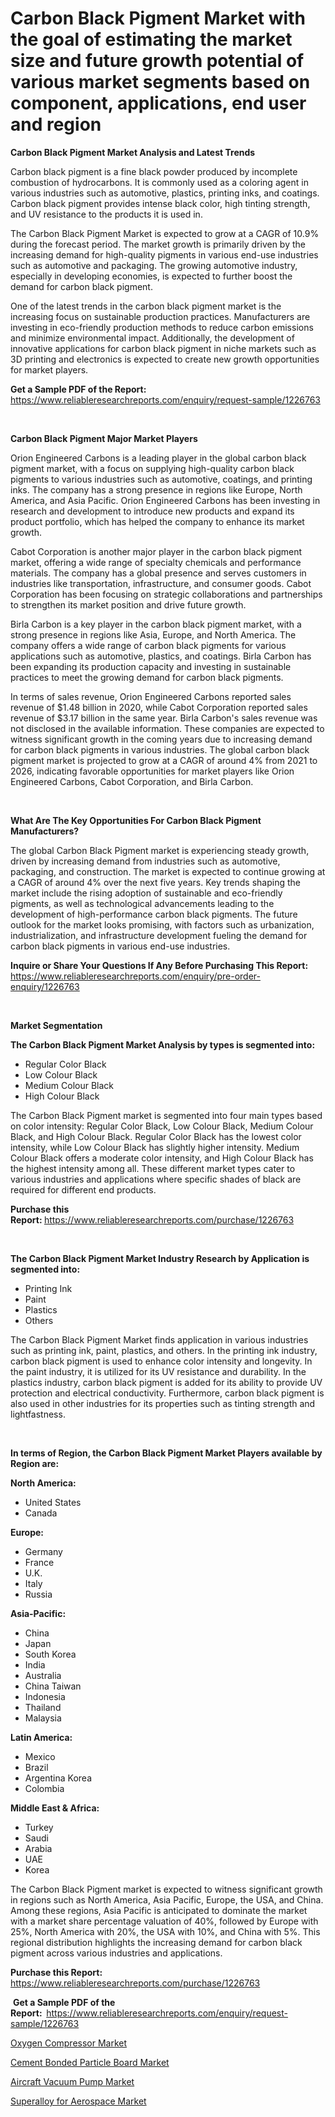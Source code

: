 <p><h1>Carbon Black Pigment Market with the goal of estimating the market size and future growth potential of various market segments based on component, applications, end user and region</h1></p><p><strong>Carbon Black Pigment Market Analysis and Latest Trends</strong></p>
<p><p>Carbon black pigment is a fine black powder produced by incomplete combustion of hydrocarbons. It is commonly used as a coloring agent in various industries such as automotive, plastics, printing inks, and coatings. Carbon black pigment provides intense black color, high tinting strength, and UV resistance to the products it is used in.</p><p>The Carbon Black Pigment Market is expected to grow at a CAGR of 10.9% during the forecast period. The market growth is primarily driven by the increasing demand for high-quality pigments in various end-use industries such as automotive and packaging. The growing automotive industry, especially in developing economies, is expected to further boost the demand for carbon black pigment.</p><p>One of the latest trends in the carbon black pigment market is the increasing focus on sustainable production practices. Manufacturers are investing in eco-friendly production methods to reduce carbon emissions and minimize environmental impact. Additionally, the development of innovative applications for carbon black pigment in niche markets such as 3D printing and electronics is expected to create new growth opportunities for market players.</p></p>
<p><strong>Get a Sample PDF of the Report:&nbsp;</strong> <a href="https://www.reliableresearchreports.com/enquiry/request-sample/1226763">https://www.reliableresearchreports.com/enquiry/request-sample/1226763</a></p>
<p>&nbsp;</p>
<p><strong>Carbon Black Pigment Major Market Players</strong></p>
<p><p>Orion Engineered Carbons is a leading player in the global carbon black pigment market, with a focus on supplying high-quality carbon black pigments to various industries such as automotive, coatings, and printing inks. The company has a strong presence in regions like Europe, North America, and Asia Pacific. Orion Engineered Carbons has been investing in research and development to introduce new products and expand its product portfolio, which has helped the company to enhance its market growth.</p><p>Cabot Corporation is another major player in the carbon black pigment market, offering a wide range of specialty chemicals and performance materials. The company has a global presence and serves customers in industries like transportation, infrastructure, and consumer goods. Cabot Corporation has been focusing on strategic collaborations and partnerships to strengthen its market position and drive future growth.</p><p>Birla Carbon is a key player in the carbon black pigment market, with a strong presence in regions like Asia, Europe, and North America. The company offers a wide range of carbon black pigments for various applications such as automotive, plastics, and coatings. Birla Carbon has been expanding its production capacity and investing in sustainable practices to meet the growing demand for carbon black pigments.</p><p>In terms of sales revenue, Orion Engineered Carbons reported sales revenue of $1.48 billion in 2020, while Cabot Corporation reported sales revenue of $3.17 billion in the same year. Birla Carbon's sales revenue was not disclosed in the available information. These companies are expected to witness significant growth in the coming years due to increasing demand for carbon black pigments in various industries. The global carbon black pigment market is projected to grow at a CAGR of around 4% from 2021 to 2026, indicating favorable opportunities for market players like Orion Engineered Carbons, Cabot Corporation, and Birla Carbon.</p></p>
<p>&nbsp;</p>
<p><strong>What Are The Key Opportunities For Carbon Black Pigment Manufacturers?</strong></p>
<p><p>The global Carbon Black Pigment market is experiencing steady growth, driven by increasing demand from industries such as automotive, packaging, and construction. The market is expected to continue growing at a CAGR of around 4% over the next five years. Key trends shaping the market include the rising adoption of sustainable and eco-friendly pigments, as well as technological advancements leading to the development of high-performance carbon black pigments. The future outlook for the market looks promising, with factors such as urbanization, industrialization, and infrastructure development fueling the demand for carbon black pigments in various end-use industries.</p></p>
<p><strong>Inquire or Share Your Questions If Any Before Purchasing This Report:</strong> <a href="https://www.reliableresearchreports.com/enquiry/pre-order-enquiry/1226763">https://www.reliableresearchreports.com/enquiry/pre-order-enquiry/1226763</a></p>
<p>&nbsp;</p>
<p><strong>Market Segmentation</strong></p>
<p><strong>The Carbon Black Pigment Market Analysis by types is segmented into:</strong></p>
<p><ul><li>Regular Color Black</li><li>Low Colour Black</li><li>Medium Colour Black</li><li>High Colour Black</li></ul></p>
<p><p>The Carbon Black Pigment market is segmented into four main types based on color intensity: Regular Color Black, Low Colour Black, Medium Colour Black, and High Colour Black. Regular Color Black has the lowest color intensity, while Low Colour Black has slightly higher intensity. Medium Colour Black offers a moderate color intensity, and High Colour Black has the highest intensity among all. These different market types cater to various industries and applications where specific shades of black are required for different end products.</p></p>
<p><strong>Purchase this Report:&nbsp;</strong><a href="https://www.reliableresearchreports.com/purchase/1226763">https://www.reliableresearchreports.com/purchase/1226763</a></p>
<p>&nbsp;</p>
<p><strong>The Carbon Black Pigment Market Industry Research by Application is segmented into:</strong></p>
<p><ul><li>Printing Ink</li><li>Paint</li><li>Plastics</li><li>Others</li></ul></p>
<p><p>The Carbon Black Pigment Market finds application in various industries such as printing ink, paint, plastics, and others. In the printing ink industry, carbon black pigment is used to enhance color intensity and longevity. In the paint industry, it is utilized for its UV resistance and durability. In the plastics industry, carbon black pigment is added for its ability to provide UV protection and electrical conductivity. Furthermore, carbon black pigment is also used in other industries for its properties such as tinting strength and lightfastness.</p></p>
<p>&nbsp;</p>
<p><strong>In terms of Region, the Carbon Black Pigment Market Players available by Region are:</strong></p>
<p>
    <p> <strong> North America: </strong>
        <ul>
            <li>United States</li>
            <li>Canada</li>
        </ul>
        </p> 
    <p> <strong> Europe: </strong>
        <ul>
            <li>Germany</li>
            <li>France</li>
            <li>U.K.</li>
            <li>Italy</li>
            <li>Russia</li>
        </ul>
        </p> 
    <p> <strong> Asia-Pacific: </strong>
        <ul>
            <li>China</li>
            <li>Japan</li>
            <li>South Korea</li>
            <li>India</li>
            <li>Australia</li>
            <li>China Taiwan</li>
            <li>Indonesia</li>
            <li>Thailand</li>
            <li>Malaysia</li>
        </ul>
        </p> 
    <p> <strong> Latin America: </strong>
        <ul>
            <li>Mexico</li>
            <li>Brazil</li>
            <li>Argentina Korea</li>
            <li>Colombia</li>
        </ul>
        </p> 
    <p> <strong> Middle East & Africa: </strong>
        <ul>
            <li>Turkey</li>
            <li>Saudi</li>
            <li>Arabia</li>
            <li>UAE</li>
            <li>Korea</li>
        </ul>
    </p>
    </p>
<p><p>The Carbon Black Pigment market is expected to witness significant growth in regions such as North America, Asia Pacific, Europe, the USA, and China. Among these regions, Asia Pacific is anticipated to dominate the market with a market share percentage valuation of 40%, followed by Europe with 25%, North America with 20%, the USA with 10%, and China with 5%. This regional distribution highlights the increasing demand for carbon black pigment across various industries and applications.</p></p>
<p><strong>Purchase this Report: </strong><a href="https://www.reliableresearchreports.com/purchase/1226763">https://www.reliableresearchreports.com/purchase/1226763</a></p>
<p>&nbsp;<strong>Get a Sample PDF of the Report:&nbsp;&nbsp;</strong><a href="https://www.reliableresearchreports.com/enquiry/request-sample/1226763">https://www.reliableresearchreports.com/enquiry/request-sample/1226763</a></p>
<p><strong></strong></p>
<p><p><a href="https://view.publitas.com/reportprime-1/oxygen-compressor-market-research-report-provides-critical-insights-that-can-help-shape-business-development-and-investment-strategies/">Oxygen Compressor Market</a></p><p><a href="https://view.publitas.com/reportprime-1/cement-bonded-particle-board-market-furnish-information-about-market-size-market-share-market-dynamics-and-projections-spanning-from-2023-to-2030/">Cement Bonded Particle Board Market</a></p><p><a href="https://view.publitas.com/reportprime-1/global-aircraft-vacuum-pump-market-size-and-market-trends-insights-and-projections-from-2023-to-2030/">Aircraft Vacuum Pump Market</a></p><p><a href="https://angry-finch-aaf.notion.site/Global-Superalloy-for-Aerospace-Market-Size-and-Market-Trends-Insights-and-Projections-from-2024-to-a5a1e020083d46f29883ec4bcdcb0973">Superalloy for Aerospace Market</a></p></p>